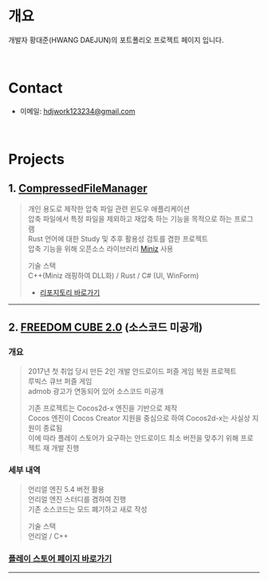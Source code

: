 # 개요
개발자 황대준(HWANG DAEJUN)의 포트폴리오 프로젝트 페이지 입니다.

</br>

# Contact
- 이메일:  hdjwork123234@gmail.com

</br>

# Projects
## 1. [CompressedFileManager](https://github.com/HDJwork/CompressedFileManager)
> 개인 용도로 제작한 압축 파일 관련 윈도우 애플리케이션  
> 압축 파일에서 특정 파일을 제외하고 재압축 하는 기능을 목적으로 하는 프로그램  
> Rust 언어에 대한 Study 및 추후 활용성 검토를 겸한 프로젝트  
> 압축 기능을 위해 오픈소스 라이브러리 [Miniz](https://github.com/richgel999/miniz) 사용 
> 
> 기술 스택  
> C++(Miniz 래핑하여 DLL화) / Rust / C# (UI, WinForm)
>
> - [리포지토리 바로가기](https://github.com/HDJwork/CompressedFileManager)

---

## 2. [FREEDOM CUBE 2.0](https://play.google.com/store/apps/details?id=com.kpuge_outsiders.cube) (소스코드 미공개)
### 개요
> 2017년 첫 취업 당시 만든 2인 개발 안드로이드 퍼즐 게임 복원 프로젝트  
> 루빅스 큐브 퍼즐 게임  
> admob 광고가 연동되어 있어 소스코드 미공개  
>   
> 기존 프로젝트는 Cocos2d-x 엔진을 기반으로 제작  
> Cocos 엔진이 Cocos Creator 지원을 중심으로 하여 Cocos2d-x는 사실상 지원이 종료됨  
> 이에 따라 플레이 스토어가 요구하는 안드로이드 최소 버전을 맞추기 위해 프로젝트 재 개발 진행  

### 세부 내역
> 언리얼 엔진 5.4 버전 활용  
> 언리얼 엔진 스터디를 겸하여 진행  
> 기존 소스코드는 모드 폐기하고 새로 작성  
>  
> 기술 스택  
> 언리얼 / C++
>
### [플레이 스토어 페이지 바로가기](https://play.google.com/store/apps/details?id=com.kpuge_outsiders.cube)

---